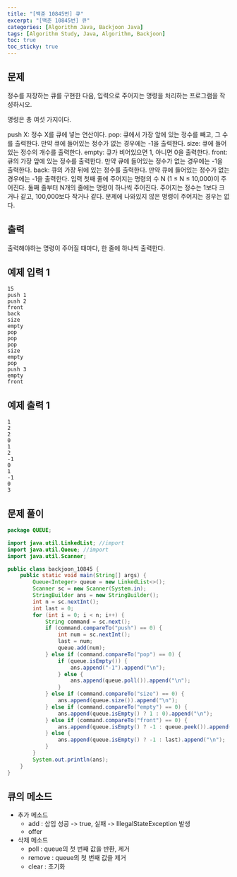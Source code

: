 ```yaml
---
title: "[백준 10845번] 큐"
excerpt: "[백준 10845번] 큐"
categories: [Algorithm Java, Backjoon Java]
tags: [Algorithm Study, Java, Algorithm, Backjoon]
toc: true
toc_sticky: true
---
```


## 문제

정수를 저장하는 큐를 구현한 다음, 입력으로 주어지는 명령을 처리하는 프로그램을 작성하시오.

명령은 총 여섯 가지이다.

push X: 정수 X를 큐에 넣는 연산이다.
pop: 큐에서 가장 앞에 있는 정수를 빼고, 그 수를 출력한다. 만약 큐에 들어있는 정수가 없는 경우에는 -1을 출력한다.
size: 큐에 들어있는 정수의 개수를 출력한다.
empty: 큐가 비어있으면 1, 아니면 0을 출력한다.
front: 큐의 가장 앞에 있는 정수를 출력한다. 만약 큐에 들어있는 정수가 없는 경우에는 -1을 출력한다.
back: 큐의 가장 뒤에 있는 정수를 출력한다. 만약 큐에 들어있는 정수가 없는 경우에는 -1을 출력한다.
입력
첫째 줄에 주어지는 명령의 수 N (1 ≤ N ≤ 10,000)이 주어진다. 둘째 줄부터 N개의 줄에는 명령이 하나씩 주어진다. 주어지는 정수는 1보다 크거나 같고, 100,000보다 작거나 같다. 문제에 나와있지 않은 명령이 주어지는 경우는 없다.

## 출력

출력해야하는 명령이 주어질 때마다, 한 줄에 하나씩 출력한다.

## 예제 입력 1

```
15
push 1
push 2
front
back
size
empty
pop
pop
pop
size
empty
pop
push 3
empty
front
```

## 예제 출력 1

```
1
2
2
0
1
2
-1
0
1
-1
0
3
```

## 문제 풀이

```java
package QUEUE;

import java.util.LinkedList; //import
import java.util.Queue; //import
import java.util.Scanner;

public class backjoon_10845 {
    public static void main(String[] args) {
        Queue<Integer> queue = new LinkedList<>();
        Scanner sc = new Scanner(System.in);
        StringBuilder ans = new StringBuilder();
        int n = sc.nextInt();
        int last = 0;
        for (int i = 0; i < n; i++) {
            String command = sc.next();
            if (command.compareTo("push") == 0) {
                int num = sc.nextInt();
                last = num;
                queue.add(num);
            } else if (command.compareTo("pop") == 0) {
                if (queue.isEmpty()) {
                    ans.append("-1").append("\n");
                } else {
                    ans.append(queue.poll()).append("\n");
                }
            } else if (command.compareTo("size") == 0) {
                ans.append(queue.size()).append("\n");
            } else if (command.compareTo("empty") == 0) {
                ans.append(queue.isEmpty() ? 1 : 0).append("\n");
            } else if (command.compareTo("front") == 0) {
                ans.append(queue.isEmpty() ? -1 : queue.peek()).append("\n");
            } else {
                ans.append(queue.isEmpty() ? -1 : last).append("\n");
            }
        }
        System.out.println(ans);
    }
}
```

## 큐의 메소드

- 추가 메소드
  - add : 삽입 성공 -> true, 실패 -> IllegalStateException 발생
  - offer
- 삭제 메소드
  - poll : queue의 첫 번째 값을 반환, 제거
  - remove : queue의 첫 번째 값을 제거
  - clear : 초기화
